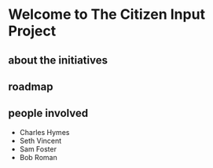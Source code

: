 # Welcome to The Citizen Input Project

## about the initiatives


## roadmap


## people involved

- Charles Hymes
- Seth Vincent
- Sam Foster
- Bob Roman
